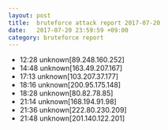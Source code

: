 ```yaml
---
layout: post
title:  bruteforce attack report 2017-07-20
date:   2017-07-20 23:59:59 +09:00
category: bruteforce report
---
```


* 12:28 unknown[89.248.160.252]
* 14:48 unknown[163.49.207.167]
* 17:13 unknown[103.207.37.177]
* 18:16 unknown[200.95.175.148]
* 18:28 unknown[80.82.78.85]
* 21:14 unknown[168.194.91.98]
* 21:36 unknown[222.80.230.209]
* 21:48 unknown[201.140.122.201]
